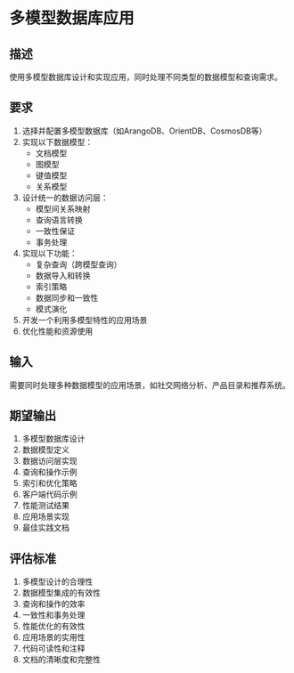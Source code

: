 # 多模型数据库应用

## 描述
使用多模型数据库设计和实现应用，同时处理不同类型的数据模型和查询需求。

## 要求
1. 选择并配置多模型数据库（如ArangoDB、OrientDB、CosmosDB等）
2. 实现以下数据模型：
   - 文档模型
   - 图模型
   - 键值模型
   - 关系模型
3. 设计统一的数据访问层：
   - 模型间关系映射
   - 查询语言转换
   - 一致性保证
   - 事务处理
4. 实现以下功能：
   - 复杂查询（跨模型查询）
   - 数据导入和转换
   - 索引策略
   - 数据同步和一致性
   - 模式演化
5. 开发一个利用多模型特性的应用场景
6. 优化性能和资源使用

## 输入
需要同时处理多种数据模型的应用场景，如社交网络分析、产品目录和推荐系统。

## 期望输出
1. 多模型数据库设计
2. 数据模型定义
3. 数据访问层实现
4. 查询和操作示例
5. 索引和优化策略
6. 客户端代码示例
7. 性能测试结果
8. 应用场景实现
9. 最佳实践文档

## 评估标准
1. 多模型设计的合理性
2. 数据模型集成的有效性
3. 查询和操作的效率
4. 一致性和事务处理
5. 性能优化的有效性
6. 应用场景的实用性
7. 代码可读性和注释
8. 文档的清晰度和完整性